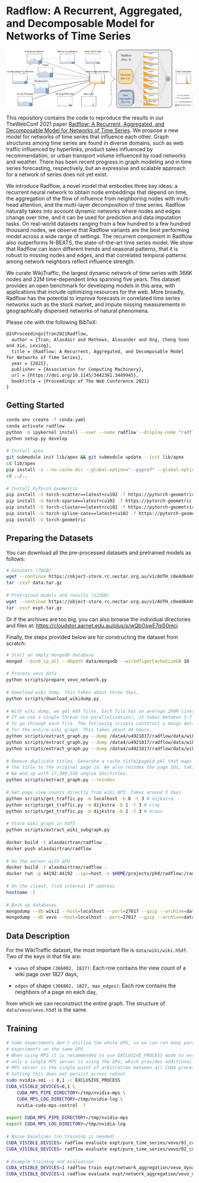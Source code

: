 # Radflow: A Recurrent, Aggregated, and Decomposable Model for Networks of Time Series

![Teaser](figures/teaser.png)

This repository contains the code to reproduce the results in our TheWebConf
2021 paper [Radflow: A Recurrent, Aggregated, and Decomposable Model for
Networks of Time Series](https://arxiv.org/abs/2102.07289). We propose a new
model for networks of time series that influence each other. Graph structures
among time series are found in diverse domains, such as web traffic influenced
by hyperlinks, product sales influenced by recommendation, or urban transport
volume influenced by road networks and weather. There has been recent progress
in graph modeling and in time series forecasting, respectively, but an
expressive and scalable approach for a network of series does not yet exist.

We introduce Radflow, a novel model that embodies three key ideas: a recurrent
neural network to obtain node embeddings that depend on time, the aggregation
of the flow of influence from neighboring nodes with multi-head attention, and
the multi-layer decomposition of time series. Radflow naturally takes into
account dynamic networks where nodes and edges change over time, and it can be
used for prediction and data imputation tasks. On real-world datasets ranging
from a few hundred to a few hundred thousand nodes, we observe that Radflow
variants are the best performing model across a wide range of settings. The
recurrent component in Radflow also outperforms N-BEATS, the state-of-the-art
time series model. We show that Radflow can learn different trends and seasonal
patterns, that it is robust to missing nodes and edges, and that correlated
temporal patterns among network neighbors reflect influence strength.

We curate WikiTraffic, the largest dynamic network of time series with 366K
nodes and 22M time-dependent links spanning five years. This dataset provides
an open benchmark for developing models in this area, with applications that
include optimizing resources for the web. More broadly, Radflow has the
potential to improve forecasts in correlated time series networks such as the
stock market, and impute missing measurements in geographically dispersed
networks of natural phenomena.

Please cite with the following BibTeX:

```raw
@InProceedings{Tran2021Radflow,
  author = {Tran, Alasdair and Mathews, Alexander and Ong, Cheng Soon and Xie, Lexing},
  title = {Radflow: A Recurrent, Aggregated, and Decomposable Model for Networks of Time Series},
  year = {2021},
  publisher = {Association for Computing Machinery},
  url = {https://doi.org/10.1145/3442381.3449945},
  booktitle = {Proceedings of The Web Conference 2021}
}
```

## Getting Started

```sh
conda env create -f conda.yaml
conda activate radflow
python -m ipykernel install --user --name radflow --display-name "radflow"
python setup.py develop

# Install apex
git submodule init lib/apex && git submodule update --init lib/apex
cd lib/apex
pip install -v --no-cache-dir --global-option="--pyprof" --global-option="--cpp_ext" --global-option="--cuda_ext" ./
cd ../..

# Install PyTorch Geometric
pip install -U torch-scatter==latest+cu102 -f https://pytorch-geometric.com/whl/torch-1.6.0.html
pip install -U torch-sparse==latest+cu102 -f https://pytorch-geometric.com/whl/torch-1.6.0.html
pip install -U torch-cluster==latest+cu102 -f https://pytorch-geometric.com/whl/torch-1.6.0.html
pip install -U torch-spline-conv==latest+cu102 -f https://pytorch-geometric.com/whl/torch-1.6.0.html
pip install -U torch-geometric
```

## Preparing the Datasets

You can download all the pre-processed datasets and pretrained models as
follows:

```sh
# Datasets (70GB)
wget --continue https://object-store.rc.nectar.org.au/v1/AUTH_c0e4d64401cf433fb0260d211c3f23f8/radflow/data.tar.gz
tar -zxvf data.tar.gz

# Pretrained models and results (123GB)
wget --continue https://object-store.rc.nectar.org.au/v1/AUTH_c0e4d64401cf433fb0260d211c3f23f8/radflow/expt.tar.gz
tar -zxvf expt.tar.gz
```

Or if the archives are too big, you can also browse the individual directories
and files at: https://cloudstor.aarnet.edu.au/plus/s/wQbOswE7qi50mci

Finally, the steps provided below are for constructing the dataset from
scratch:

```sh
# Start an empty mongodb database
mongod --bind_ip_all --dbpath data/mongodb --wiredTigerCacheSizeGB 10

# Process vevo data
python scripts/prepare_vevo_network.py

# Download wiki dump. This takes about three days.
python scripts/download_wikidump.py

# With wiki dump, we get 668 files. Each file has on average 290M lines.
# If we use a single thread (no parallelization), it takes between 3-7 hours
# to go through each file. The following scripts construct a mongo database
# for the entire wiki graph. This takes about 40 hours.
python scripts/extract_graph.py --dump /data4/u4921817/radflow/data/wikidump --host dijkstra --n-jobs 24 --total 232 --split 0 # braun
python scripts/extract_graph.py --dump /data4/u4921817/radflow/data/wikidump --host dijkstra --n-jobs 20 --total 232 --split 1 # cray
python scripts/extract_graph.py --dump /data4/u4921817/radflow/data/wikidump --host dijkstra --n-jobs 20 --total 232 --split 2 # cray

# Remove duplicate titles. Generate a cache title2pageid.pkl that maps
# the title to the original page id. We also reindex the page IDs, taking 3h.
# We end up with 17,380,550 unqiue IDs/titles.
python scripts/extract_graph.py --reindex

# Get page view counts directly from wiki API. Takes around 3 days.
python scripts/get_traffic.py -m localhost -b 0 -t 3 # dijkstra
python scripts/get_traffic.py -m dijkstra -b 1 -t 3 # cray
python scripts/get_traffic.py -m dijkstra -b 2 -t 3 # braun

# Store wiki graph in hdf5
python scripts/extract_wiki_subgraph.py

docker build -t alasdairtran/radflow .
docker push alasdairtran/radflow

# On the server with GPU
docker build -t alasdairtran/radflow .
docker run -p 44192:44192 --ipc=host -v $HOME/projects/phd/radflow:/radflow alasdairtran/radflow

# On the client, find internal IP address
hostname -I

# Back up databases
mongodump --db wiki2 --host=localhost --port=27017 --gzip --archive=data/mongobackups/wiki-2020-09-17.gz
mongodump --db vevo --host=localhost --port=27017 --gzip --archive=data/mongobackups/vevo-2020-09-17.gz
```

## Data Description

For the WikiTraffic dataset, the most important file is `data/wiki/wiki.h5df`. Two of the keys
in that file are:

* `views` of shape `(366802, 1827)`: Each row contains the view count of a wiki page over 1827 days,

* `edges` of shape `(366802, 1827, max_edges)`: Each row contains the neighbors of a page on each day,

from which we can reconstruct the entire graph. The structure of `data/vevo/vevo.h5df` is the same.

## Training

```sh
# Some experiments don't utilize the whole GPU, so we can run many parallel
# experiments on the same GPU.
# When using MPS it is recommended to use EXCLUSIVE_PROCESS mode to ensure that
# only a single MPS server is using the GPU, which provides additional insurance that the
# MPS server is the single point of arbitration between all CUDA processes for that GPU.
# Setting this does not persist across reboot
sudo nvidia-smi -i 0,1 -c EXCLUSIVE_PROCESS
CUDA_VISIBLE_DEVICES=0,1 \
    CUDA_MPS_PIPE_DIRECTORY=/tmp/nvidia-mps \
    CUDA_MPS_LOG_DIRECTORY=/tmp/nvidia-log \
    nvidia-cuda-mps-control -f

export CUDA_MPS_PIPE_DIRECTORY=/tmp/nvidia-mps
export CUDA_MPS_LOG_DIRECTORY=/tmp/nvidia-log

# Naive baselines (no training is needed)
CUDA_VISIBLE_DEVICES= radflow evaluate expt/pure_time_series/vevo/01_copying_previous_day/config.yaml
CUDA_VISIBLE_DEVICES= radflow evaluate expt/pure_time_series/vevo/02_copying_previous_week/config.yaml

# Example training and evaluation
CUDA_VISIBLE_DEVICES=1 radflow train expt/network_aggregation/vevo_dynamic/imputation/one_hop/15_radflow/config.yaml -f
CUDA_VISIBLE_DEVICES=1 radflow evaluate expt/network_aggregation/vevo_dynamic/imputation/one_hop/15_radflow/config.yaml -m expt/network_aggregation/vevo_dynamic/imputation/one_hop/15_radflow/serialization/best.th
```

